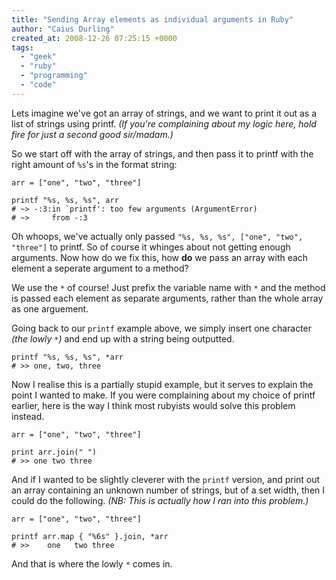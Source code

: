```yaml
---
title: "Sending Array elements as individual arguments in Ruby"
author: "Caius Durling"
created_at: 2008-12-26 07:25:15 +0000
tags:
  - "geek"
  - "ruby"
  - "programming"
  - "code"
---
```


Lets imagine we've got an array of strings, and we want to print it out as a list of strings using printf. *(If you're complaining about my logic here, hold fire for just a second good sir/madam.)*

So we start off with the array of strings, and then pass it to printf with the right amount of `%s`'s in the format string:

    arr = ["one", "two", "three"]

    printf "%s, %s, %s", arr
    # ~> -:3:in `printf': too few arguments (ArgumentError)
    # ~>     from -:3

Oh whoops, we've actually only passed `"%s, %s, %s", ["one", "two", "three"]` to printf. So of course it whinges about not getting enough arguments. Now how do we fix this, how **do** we pass an array with each element a seperate argument to a method?

We use the `*` of course! Just prefix the variable name with `*` and the method is passed each element as separate arguments, rather than the whole array as one arguement.

Going back to our `printf` example above, we simply insert one character *(the lowly `*`)* and end up with a string being outputted.

    printf "%s, %s, %s", *arr
    # >> one, two, three

Now I realise this is a partially stupid example, but it serves to explain the point I wanted to make. If you were complaining about my choice of printf earlier, here is the way I think most rubyists would solve this problem instead.

    arr = ["one", "two", "three"]

    print arr.join(" ")
    # >> one two three

And if I wanted to be slightly cleverer with the `printf` version, and print out an array containing an unknown number of strings, but of a set width, then I could do the following. *(NB: This is actually how I ran into this problem.)*

    arr = ["one", "two", "three"]

    printf arr.map { "%6s" }.join, *arr
    # >>    one   two three

And that is where the lowly `*` comes in.
